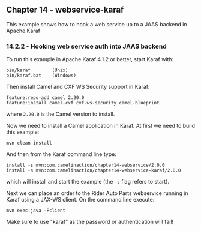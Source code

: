 Chapter 14 - webservice-karaf
--------------------------

This example shows how to hook a web service up to a JAAS backend in Apache Karaf

### 14.2.2 - Hooking web service auth into JAAS backend


To run this example in Apache Karaf 4.1.2 or better, start Karaf with:

    bin/karaf        (Unix)
    bin/karaf.bat    (Windows)

Then install Camel and CXF WS Security support in Karaf:

    feature:repo-add camel 2.20.0
    feature:install camel-cxf cxf-ws-security camel-blueprint

where `2.20.0` is the Camel version to install.

Now we need to install a Camel application in Karaf.
At first we need to build this example:

    mvn clean install

And then from the Karaf command line type:

    install -s mvn:com.camelinaction/chapter14-webservice/2.0.0
    install -s mvn:com.camelinaction/chapter14-webservice-karaf/2.0.0

which will install and start the example (the `-s` flag refers to start).

Next we can place an order to the Rider Auto Parts webservice running in Karaf using a JAX-WS client. On the command line execute:

    mvn exec:java -Pclient

Make sure to use "karaf" as the password or authentication will fail!
